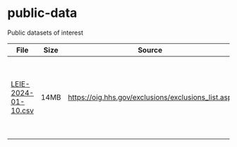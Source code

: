 # public-data
Public datasets of interest

| File | Size | Source | Description |
| --- | --- | --- | --- |
| [LEIE-2024-01-10.csv](/LEIE-2024-01-10.csv) | 14MB | https://oig.hhs.gov/exclusions/exclusions_list.asp | A list of persons and entities excluded from federally-funded healthcare programs

